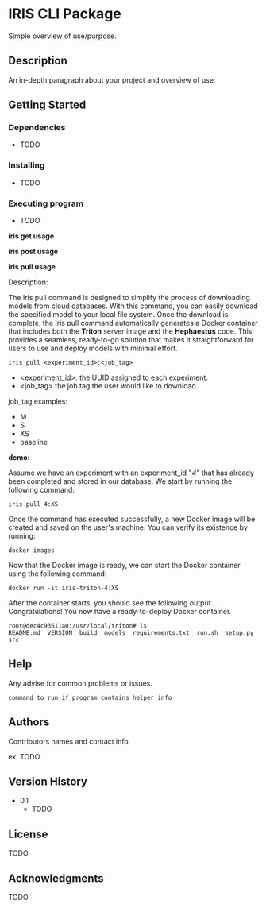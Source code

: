# IRIS CLI Package

Simple overview of use/purpose.

## Description

An in-depth paragraph about your project and overview of use.

## Getting Started

### Dependencies

* TODO
### Installing

* TODO 
### Executing program

* TODO


**iris get usage**

**iris post usage**


**iris pull usage**

Description: 

The Iris pull command is designed to simplify the process of downloading models from cloud databases. With this command, you can easily download the specified model to your local file system. Once the download is complete, the Iris pull command automatically generates a Docker container that includes both the __Triton__ server image and the __Hephaestus__ code. This provides a seamless, ready-to-go solution that makes it straightforward for users to use and deploy models with minimal effort.

```
iris pull <experiment_id>:<job_tag>
```
- <experiment_id>: the UUID assigned to each experiment.
- <job_tag> the job tag the user would like to download.

job_tag examples: 
- M
- S
- XS
- baseline

__demo:__

Assume we have an experiment with an experiment_id "_4_" that has already been completed and stored in our database. We start by running the following command:

```
iris pull 4:XS 
``` 

Once the command has executed successfully, a new Docker image will be created and saved on the user's machine. You can verify its existence by running:

```
docker images 
```

Now that the Docker image is ready, we can start the Docker container using the following command:

```
docker run -it iris-triton-4:XS
```

After the container starts, you should see the following output. Congratulations! You now have a ready-to-deploy Docker container.

```
root@dec4c93611a0:/usr/local/triton# ls
README.md  VERSION  build  models  requirements.txt  run.sh  setup.py  src
```


## Help

Any advise for common problems or issues.
```
command to run if program contains helper info
```

## Authors

Contributors names and contact info

ex. TODO

## Version History

* 0.1
    * TODO

## License

TODO

## Acknowledgments

TODO
